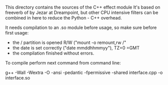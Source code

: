 This directory contains the sources of the  C++ effect module
It's based on freeverb of by Jezar at Dreampoint, but other CPU intensive filters can be combined in here to reduce the Python - C++ overhead.

It needs compilation to an .so module before usage, so make sure before first usage:
 - the / partition is opened R/W ("mount -o remount,rw /"
 - the date is set correctly ("date mmddhhmmyy"), TZ=0 =GMT
 - the compilation finished without errors.

To compile perform next command from command line:

g++ -Wall -Wextra -O -ansi -pedantic -fpermissive -shared interface.cpp -o interface.so
